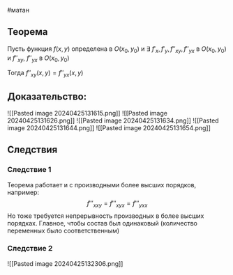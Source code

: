 #матан 
## Теорема
Пусть функция $f(x, y)$ определена в $O(x_0, y_0)$ и $\exists \ f'_x, f'_y, f''_{xy}, f''_{yx}$ в $O(x_0, y_0)$ и $f''_{xy}, \ f''_{yx}$ в $O(x_0, y_0)$

Тогда $f''_{xy}(x, y) = f''_{yx} (x, y)$
## Доказательство:
![[Pasted image 20240425131615.png]]
![[Pasted image 20240425131626.png]]
![[Pasted image 20240425131634.png]]
![[Pasted image 20240425131644.png]]
![[Pasted image 20240425131654.png]]
## Следствия
### Следствие 1
Теорема работает и с производными более высших порядков, например: $$f'''_{xxy} = f'''_{xyx} = f'''_{yxx}$$
Но тоже требуется непрерывность производных в более высших порядках. Главное, чтобы состав был одинаковый (количество переменных было соответственным)
### Следствие 2
![[Pasted image 20240425132306.png]]